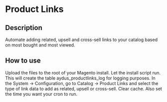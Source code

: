 Product Links
=================

Description
-----------
Automate adding related, upsell and cross-sell links to your catalog based on most bought and most viewed.


How to use
-------------------------
Upload the files to the root of your Magento install. Let the install script run. This will create the table
aydus_productlinks_log for logging purposes. In the System -> Configuration,
go to Catalog -> Product Links and select the type of link data to add as related, upsell or cross-sell. 
Clear cache. Also set the time you want your cron to run.